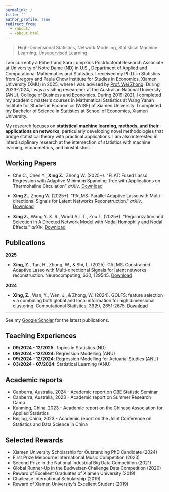 ```yaml
---
permalink: /
title: ""
author_profile: true
redirect_from: 
  - /about/
  - /about.html
---
```

> High-Dimensional Statistics, Network Modeling, Statistical Machine Learning, Unsupervised Learning

I am currently a Robert and Sara Lumpkins Postdoctoral Research Associate at University of Notre Dame (ND) in U.S., Department of Applied and Computational Mathematics and Statistics. I received my Ph.D. in Statistics from Gregory and Paula Chow Institute for Studies in Economics, Xiamen University (XMU) in 2025, where I was advised by [Prof. Wei Zhong](https://faculty.xmu.edu.cn/wzhong/zh_CN/index/559037/list/index.htm). During 2023-2024, I was a visiting researcher at the Australian National University (ANU), College of Business and Economics. During 2019-2021, I completed my academic master's courses in Mathmatical Statistics at Wang Yanan Institute for Studies in Economics (WISE) of Xiamen University. I completed my Bachelor of Science in Statistics at School of Economics, Xiamen University. 

My research focuses on **statistical machine learning, methods, and their applications on networks**, particularly developing novel methodologies that bridge statistical theory with practical applications. I am also interested in interdisciplinary research at the intersection of statistics with machine learning, econometrics, and biostatistics.

 
## Working Papers

- Che C., Chen Y., **Xing Z.**, Zhong W. (2025+). "FLAT: Fused Lasso Regression with Adaptive Minimum Spanning Tree with Applications on Thermohaline Circulation" *arXiv*. [Download](https://arxiv.org/abs/2507.09800)

- **Xing Z.**, Zhong W. (2025+). "PALMS: Parallel Adaptive Lasso with Multi-directional Signals for Latent Networks Reconstruction." *arXiv*. [Download](https://arxiv.org/pdf/2411.11464)

- **Xing Z.**, Wang Y. X. R., Wood A.T.T., Zou T. (2025+). "Regularization and Selection in A Directed Network Model with Nodal Homophily and Nodal Effects." *arXiv*. [Download](https://arxiv.org/pdf/2504.04622)
 

## Publications 

**2025**
- **Xing, Z.**, Tan, H., Zhong, W., & Shi, L. (2025). CALMS: Constrained Adaptive Lasso with Multi-directional Signals for latent networks reconstruction. Neurocomputing, 630, 129545. [Download](https://www.sciencedirect.com/science/article/abs/pii/S0925231225002176)

**2024**
- **Xing, Z.**, Wan, Y., Wen, J., & Zhong, W. (2024). GOLFS: feature selection via combining both global and local information for high dimensional clustering. Computational Statistics, 39(5), 2651-2675. [Download](https://link.springer.com/article/10.1007/s00180-023-01393-x)
 
--- 
See my [Google Scholar](https://scholar.google.com/citations?user=go6euNkAAAAJ&hl=en&oi=ao) for the latest publications.

 

## Teaching Experiences

- **09/2024 - 12/2025**: Topics in Statistics (ND)
- **09/2024 - 12/2024**: Regression Modelling (ANU)
- **09/2024 - 12/2024**: Regression Modelling for Actuarial Studies (ANU)
- **03/2024 - 07/2024**: Statistical Learning (ANU)


## Academic reports

-  Canberra, Australia, 2024 - Academic report on CBE Statistic Seminar 
-  Canberra, Australia, 2023 - Academic report on Summer Research Camp  
-  Kunming, China, 2023 - Academic report on the Chinese Association for Applied Statistics  
-  Beijing, China, 2023 - Academic report on the Joint Conference on Statistics and Data Science in China  


## Selected Rewards

- Xiamen University Scholarship for Outstanding PhD Candidate	(2024)
- First Prize Melbourne International Music Competition (2023)
- Second Prize in the National Industrial Big Data Competition	(2021)
- Global Runner-Up in the Budweiser-Challenge Data Competition	(2020)
- Reward of Excellent Graduates of Xiamen University (2019)
- Chailease International Scholarship (2019)
- Reward of Xiamen University's Excellent Student (2019)

